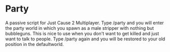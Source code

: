 Party
===========

A passive script for Just Cause 2 Multiplayer. Type /party and you will enter the party world in which you spawn as a male stripper with nothing but bubbleguns. This is nice to use when you don't want to get killed and just want to talk to people. Type /party again and you will be restored to your old position in the defaultworld.
